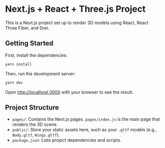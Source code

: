 # Next.js + React + Three.js Project

This is a Next.js project set up to render 3D models using React, React Three Fiber, and Drei.

## Getting Started

First, install the dependencies:

```bash
yarn install
```

Then, run the development server:

```bash
yarn dev
```

Open [http://localhost:3000](http://localhost:3000) with your browser to see the result.

## Project Structure

- `pages/`: Contains the Next.js pages. `pages/index.js` is the main page that renders the 3D scene.
- `public/`: Store your static assets here, such as your `.gltf` models (e.g., `Body.gltf`, `Wings.gltf`).
- `package.json`: Lists project dependencies and scripts.
